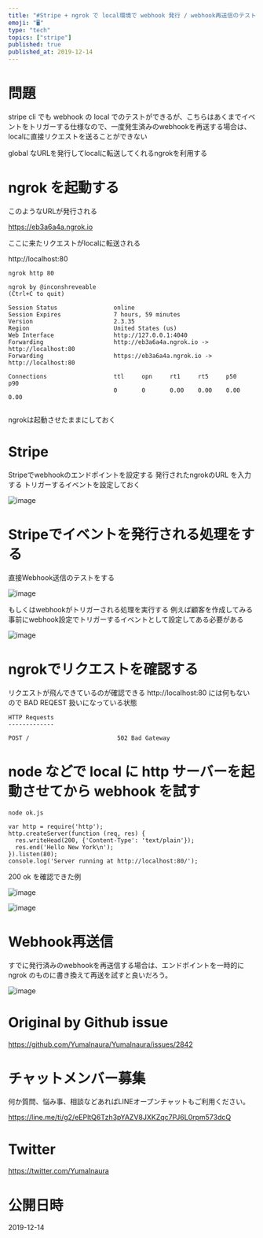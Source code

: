 ```yaml
---
title: "#Stripe + ngrok で local環境で webhook 発行 / webhook再送信のテストをする"
emoji: "🖥"
type: "tech"
topics: ["stripe"]
published: true
published_at: 2019-12-14
---
```


# 問題

stripe cli でも webhook の local でのテストができるが、こちらはあくまでイベントをトリガーする仕様なので、一度発生済みのwebhookを再送する場合は、localに直接リクエストを送ることができない

global なURLを発行してlocalに転送してくれるngrokを利用する

# ngrok を起動する

このようなURLが発行される

https://eb3a6a4a.ngrok.io

ここに来たリクエストがlocalに転送される

http://localhost:80

```
ngrok http 80
```

```
ngrok by @inconshreveable                                                                                                      (Ctrl+C to quit)

Session Status                online
Session Expires               7 hours, 59 minutes
Version                       2.3.35
Region                        United States (us)
Web Interface                 http://127.0.0.1:4040
Forwarding                    http://eb3a6a4a.ngrok.io -> http://localhost:80
Forwarding                    https://eb3a6a4a.ngrok.io -> http://localhost:80

Connections                   ttl     opn     rt1     rt5     p50     p90
                              0       0       0.00    0.00    0.00    0.00


```

ngrokは起動させたままにしておく

# Stripe

Stripeでwebhookのエンドポイントを設定する
発行されたngrokのURL を入力する
トリガーするイベントを設定しておく

![image](https://user-images.githubusercontent.com/13635059/70756794-e1d3e080-1d80-11ea-987a-c9a900ca8502.png)

# Stripeでイベントを発行される処理をする

直接Webhook送信のテストをする

![image](https://user-images.githubusercontent.com/13635059/70757169-f369b800-1d81-11ea-8302-c576b190089d.png)

もしくはwebhookがトリガーされる処理を実行する
例えば顧客を作成してみる
事前にwebhook設定でトリガーするイベントとして設定してある必要がある

![image](https://user-images.githubusercontent.com/13635059/70756851-05972680-1d81-11ea-9d32-4ff8cf8e72c5.png)




# ngrokでリクエストを確認する

リクエストが飛んできているのが確認できる
http://localhost:80 には何もないので BAD REQEST 扱いになっている状態


```
HTTP Requests
-------------

POST /                         502 Bad Gateway
```

# node などで local に http サーバーを起動させてから webhook を試す

`node ok.js`

```
var http = require('http');
http.createServer(function (req, res) {
  res.writeHead(200, {'Content-Type': 'text/plain'});
  res.end('Hello New York\n');
}).listen(80);
console.log('Server running at http://localhost:80/');
```

200 ok を確認できた例

![image](https://user-images.githubusercontent.com/13635059/70757448-f1ecbf80-1d82-11ea-9f7f-2cc8c8050a61.png)

![image](https://user-images.githubusercontent.com/13635059/70757439-e7cac100-1d82-11ea-9f29-d8e90dc2b719.png)


# Webhook再送信

すでに発行済みのwebhookを再送信する場合は、エンドポイントを一時的に ngrok のものに書き換えて再送を試すと良いだろう。

![image](https://user-images.githubusercontent.com/13635059/70757127-d03f0880-1d81-11ea-97b3-77da9ee67072.png)


# Original by Github issue

https://github.com/YumaInaura/YumaInaura/issues/2842








<!-- Update From Qiita API -->

# チャットメンバー募集


何か質問、悩み事、相談などあればLINEオープンチャットもご利用ください。

https://line.me/ti/g2/eEPltQ6Tzh3pYAZV8JXKZqc7PJ6L0rpm573dcQ





# Twitter


https://twitter.com/YumaInaura


<!-- Update From Qiita API -->



# 公開日時

2019-12-14
